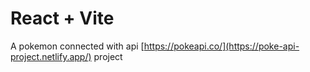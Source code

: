 # React + Vite

A pokemon connected with api [https://pokeapi.co/](https://poke-api-project.netlify.app/) project
